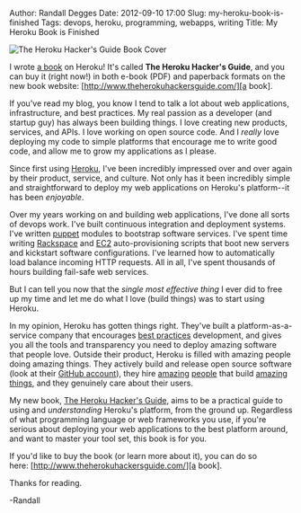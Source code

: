 Author: Randall Degges
Date: 2012-09-10 17:00
Slug: my-heroku-book-is-finished
Tags: devops, heroku, programming, webapps, writing
Title: My Heroku Book is Finished


![The Heroku Hacker's Guide Book Cover][]

I wrote [a book][] on Heroku! It's called **The Heroku Hacker's Guide**, and you
can buy it (right now!) in both e-book (PDF) and paperback formats on the new
book website: [http://www.theherokuhackersguide.com/][a book].

If you've read my blog, you know I tend to talk a lot about web applications,
infrastructure, and best practices. My real passion as a developer (and startup
guy) has always been building things. I love creating new products, services,
and APIs. I love working on open source code. And I *really* love deploying my
code to simple platforms that encourage me to write good code, and allow me to
grow my applications as I please.

Since first using [Heroku][], I've been incredibly impressed over and over again
by their product, service, and culture. Not only has it been incredibly simple
and straightforward to deploy my web applications on Heroku's platform--it has
been *enjoyable*.

Over my years working on and building web applications, I've done all sorts of
devops work. I've built continuous integration and deployment systems. I've
written [puppet][] modules to bootstrap software services. I've spent time
writing [Rackspace][] and [EC2][] auto-provisioning scripts that boot new
servers and kickstart software configurations. I've learned how to automatically
load balance incoming HTTP requests. All in all, I've spent thousands of hours
building fail-safe web services.

But I can tell you now that the *single most effective thing* I ever did to free
up my time and let me do what I love (build things) was to start using Heroku.

In my opinion, Heroku has gotten things right. They've built a
platform-as-a-service company that encourages [best practices][] development,
and gives you all the tools and transparency you need to deploy amazing software
that people love. Outside their product, Heroku is filled with amazing people
doing amazing things. They actively build and release open source software (look
at their [GitHub account][]), they hire [amazing][] [people][] that build
[amazing][foreman] [things][], and they genuinely care about their users.

My new book, [The Heroku Hacker's Guide][a book], aims to be a practical guide
to using and *understanding* Heroku's platform, from the ground up. Regardless
of what programming language or web frameworks you use, if you're serious about
deploying your web applications to the best platform around, and want to master
your tool set, this book is for you.

If you'd like to buy the book (or learn more about it), you can do so
here: [http://www.theherokuhackersguide.com/][a book].

Thanks for reading.

-Randall


  [The Heroku Hacker's Guide Book Cover]: /static/images/2012/heroku_hackers_guide_cover.png "The Heroku Hacker's Guide Book Cover"
  [a book]: http://www.theherokuhackersguide.com/ "The Heroku Hacker's Guide"
  [Heroku]: http://www.heroku.com/ "Heroku"
  [puppet]: http://puppetlabs.com/ "Puppet"
  [Rackspace]: http://www.rackspace.com/ "Rackspace"
  [EC2]: http://aws.amazon.com/ "AWS"
  [best practices]: http://www.12factor.net/ "The 12 Factor App"
  [GitHub account]: https://github.com/heroku "Heroku on GitHub"
  [amazing]: http://kennethreitz.com/ "Kenneth Reitz"
  [people]: http://craigkerstiens.com/ "Craig Kerstiens"
  [foreman]: https://github.com/ddollar/foreman "Foreman"
  [things]: https://github.com/kennethreitz/requests "Python Requests"
